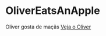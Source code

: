 # OliverEatsAnApple
Oliver gosta de maçãs
[Veja o Oliver](https://doggrush.github.io/OliverEatsAnApple/pagina.html)
